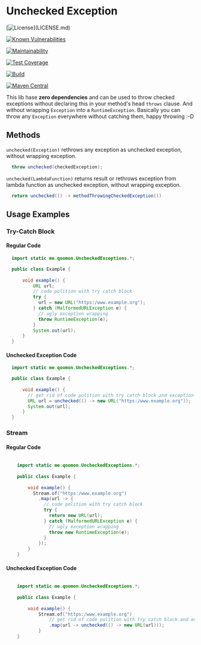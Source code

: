 # Unchecked Exception 

[![License](https://img.shields.io/github/license/qoomon/unchecked-exceptions-java?)](LICENSE.md)

[![Known Vulnerabilities](https://snyk.io/test/github/qoomon/unchecked-exceptions-java/badge.svg)](https://snyk.io/test/github/qoomon/unchecked-exceptions-java)

[![Maintainability](https://api.codeclimate.com/v1/badges/d8d4132d4737c4c34edd/maintainability)](https://codeclimate.com/github/qoomon/unchecked-exceptions-java/maintainability)

[![Test Coverage](https://api.codeclimate.com/v1/badges/d8d4132d4737c4c34edd/test_coverage)](https://codeclimate.com/github/qoomon/unchecked-exceptions-java/test_coverage)

[![Build](https://github.com/qoomon/unchecked-exceptions-java/actions/workflows/build.yml/badge.svg)](https://github.com/qoomon/unchecked-exceptions-java/actions/workflows/build.yml)

[![Maven Central](https://img.shields.io/maven-central/v/me.qoomon/unchecked-exceptions.svg)](http://search.maven.org/#search%7Cga%7C1%7Cg%3A%22me.qoomon%22%20AND%20a%3A%22unchecked-exceptions%22) 

This lib hase **zero dependencies** and can be used to throw checked exceptions without declaring this in your method's head `throws` clause.
And without wrapping `Exception` into a `RuntimeException`. Basically you can throw any `Exception` everywhere without catching them, happy throwing :-D



## Methods

`unchecked(Exception)` rethrows any exception as unchecked exception, without wrapping exception.
```java
  throw unchecked(checkedException);
```

`unchecked(LambdaFunction)` returns result or rethrows exception from lambda function as unchecked exception, without wrapping exception.
```java
  return unchecked(() -> methodThrowingCheckedException())
```

## Usage Examples
### Try-Catch Block
#### Regular Code 
```java
  import static me.qoomon.UncheckedExceptions.*;

  public class Example {
      
      void example() {
          URL url;
          // code polition with try catch block
          try {
            url = new URL("https:/www.example.org");
          } catch (MalformedURLException e) {
            // ugly exception wrapping
            throw RuntimeException(e); 
          }
          System.out(url);
      }
  }
```
#### Unchecked Exception Code
```java
  import static me.qoomon.UncheckedExceptions.*;

  public class Example {
      
      void example() {
        // get rid of code polition with try catch block and exception wrapping
        URL url = unchecked(() -> new URL("https:/www.example.org"));
        System.out(url);
      }
  }
```
### Stream
#### Regular Code 
```java
  
    import static me.qoomon.UncheckedExceptions.*;
  
    public class Example {
        
        void example() {
          Stream.of("https:/www.example.org")
            .map(url -> {
              // code polition with try catch block
              try {
                return new URL(url);
              } catch (MalformedURLException e) {
                // ugly exception wrapping
                throw new RuntimeException(e);
              }
            });
        }
    }
```
#### Unchecked Exception Code
```java
  
    import static me.qoomon.UncheckedExceptions.*;
  
    public class Example {
        
        void example() {
            Stream.of("https:/www.example.org")
                // get rid of code polition with try catch block and exception wrapping
                .map(url -> unchecked(() -> new URL(url)));
            }
    }
```

 
